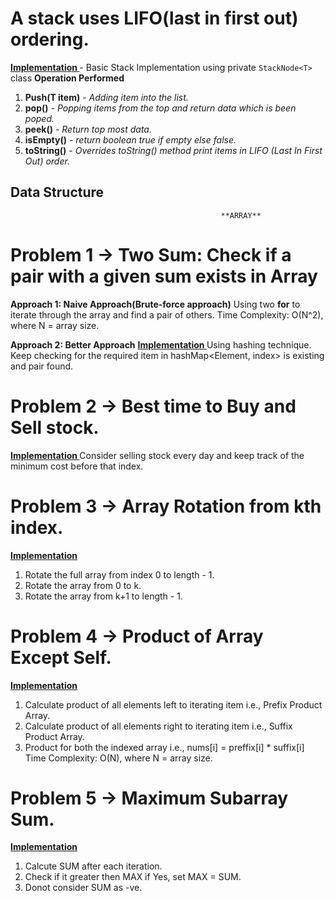 # A stack uses LIFO(last in first out) ordering. 

**[ Implementation ](https://github.com/iftab/Interview-Prep/blob/main/MyStack.java)** - Basic Stack Implementation using private `StackNode<T>`  class
**Operation Performed**
1. **Push(T item)** -  _Adding item into the list._
2. **pop()** - _Popping items from the top and return data which is been poped._
3. **peek()** - _Return top most data._
4. **isEmpty()** - _return boolean true if empty else false._
5. **toString()** - _Overrides toString() method print items in LIFO (Last In First Out) order._

## Data Structure ##
                                                   **ARRAY**
# Problem 1 -> Two Sum: Check if a pair with a given sum exists in Array 
**Approach 1: Naive Approach(Brute-force approach)**
  Using two **for**  to iterate through the array and find a pair of others.
  Time Complexity: O(N^2), where N = array size.

**Approach 2: Better Approach**
 **[ Implementation ](https://github.com/iftab/Interview-Prep/blob/main/2Sum.java)**  Using hashing technique. Keep checking for the required item in hashMap<Element, index> is existing and pair found.
  
# Problem 2 -> Best time to Buy and Sell stock.
**[ Implementation ](https://github.com/iftab/Interview-Prep/blob/main/BuyStock.java)**
    Consider selling stock every day and keep track of the minimum cost before that index.

    
# Problem 3 -> Array Rotation from kth index.
**[ Implementation ](https://github.com/iftab/Interview-Prep/blob/main/Solution_Array_Rotation_Problem.java)**
  1. Rotate the full array from index 0 to length - 1.
  2. Rotate the array from 0 to k.
  3. Rotate the array from k+1 to length - 1.

# Problem 4 -> Product of Array Except Self.
**[ Implementation ](https://github.com/iftab/Interview-Prep/blob/main/ProductExceptSelf.java)**
  1. Calculate product of all elements left to iterating item i.e., Prefix Product Array.
  2. Calculate product of all elements right to iterating item i.e., Suffix Product Array.
  3. Product for both the indexed array  i.e., nums[i] = preffix[i] * suffix[i]
     Time Complexity: O(N), where N = array size.

# Problem 5 -> Maximum Subarray Sum.
**[ Implementation ](https://github.com/iftab/Interview-Prep/blob/main/MaxSubArraySum.java)**
1. Calcute SUM after each iteration.
2. Check if it greater then MAX if Yes, set MAX = SUM.
3. Donot consider SUM as -ve.

